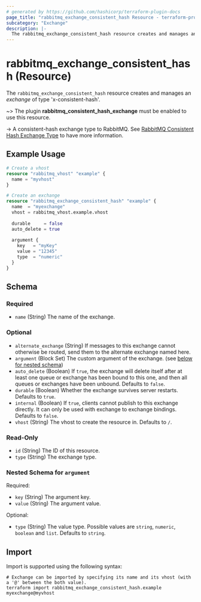 ```yaml
---
# generated by https://github.com/hashicorp/terraform-plugin-docs
page_title: "rabbitmq_exchange_consistent_hash Resource - terraform-provider-rabbitmq"
subcategory: "Exchange"
description: |-
  The rabbitmq_exchange_consistent_hash resource creates and manages an exchange of type 'x-consistent-hash'.
---
```


# rabbitmq_exchange_consistent_hash (Resource)

The `rabbitmq_exchange_consistent_hash` resource creates and manages an _exchange_ of type 'x-consistent-hash'.

~> The plugin **rabbitmq_consistent_hash_exchange** must be enabled to use this resource.

-> A consistent-hash exchange type to RabbitMQ. See [RabbitMQ Consistent Hash Exchange Type](https://github.com/rabbitmq/rabbitmq-server/tree/main/deps/rabbitmq_consistent_hash_exchange) to have more information.

## Example Usage

```terraform
# Create a vhost
resource "rabbitmq_vhost" "example" {
  name = "myvhost"
}

# Create an exchange
resource "rabbitmq_exchange_consistent_hash" "example" {
  name  = "myexchange"
  vhost = rabbitmq_vhost.example.vhost
  
  durable     = false
  auto_delete = true
  
  argument {
    key   = "myKey"
    value = "12345"
    type  = "numeric"
  }
}
```

<!-- schema generated by tfplugindocs -->
## Schema

### Required

- `name` (String) The name of the exchange.

### Optional

- `alternate_exchange` (String) If messages to this exchange cannot otherwise be routed, send them to the alternate exchange named here.
- `argument` (Block Set) The custom argument of the exchange. (see [below for nested schema](#nestedblock--argument))
- `auto_delete` (Boolean) If `true`, the exchange will delete itself after at least one queue or exchange has been bound to this one, and then all queues or exchanges have been unbound. Defaults to `false`.
- `durable` (Boolean) Whether the exchange survives server restarts. Defaults to `true`.
- `internal` (Boolean) If `true`, clients cannot publish to this exchange directly. It can only be used with exchange to exchange bindings. Defaults to `false`.
- `vhost` (String) The vhost to create the resource in. Defaults to `/`.

### Read-Only

- `id` (String) The ID of this resource.
- `type` (String) The exchange type.

<a id="nestedblock--argument"></a>
### Nested Schema for `argument`

Required:

- `key` (String) The argument key.
- `value` (String) The argument value.

Optional:

- `type` (String) The value type. Possible values are `string`, `numeric`, `boolean` and `list`. Defaults to `string`.

## Import

Import is supported using the following syntax:

```shell
# Exchange can be imported by specifying its name and its vhost (with a '@' between the both value).
terraform import rabbitmq_exchange_consistent_hash.example myexchange@myvhost
```
